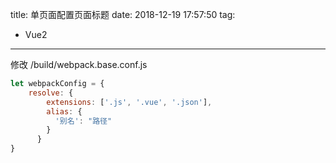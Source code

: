 title: 单页面配置页面标题
date: 2018-12-19 17:57:50
tag:
- Vue2
---

修改 /build/webpack.base.conf.js
```javascript
let webpackConfig = {
    resolve: {
        extensions: ['.js', '.vue', '.json'],
        alias: {
          '别名': "路径"
        }
      }
}
```
